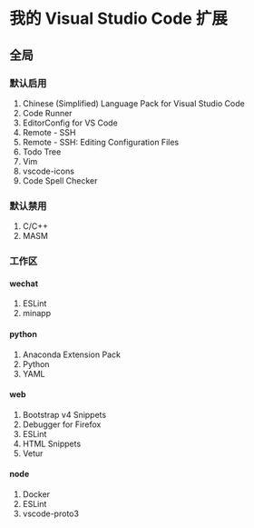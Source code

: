 # 我的 Visual Studio Code 扩展

## 全局

### 默认启用
1. Chinese (Simplified) Language Pack for Visual Studio Code
2. Code Runner
3. EditorConfig for VS Code
4. Remote - SSH
5. Remote - SSH: Editing Configuration Files
6. Todo Tree
7. Vim
8. vscode-icons
9. Code Spell Checker

### 默认禁用
1. C/C++
2. MASM


### 工作区

#### wechat
1. ESLint
2. minapp

#### python
1. Anaconda Extension Pack
2. Python
3. YAML

#### web
1. Bootstrap v4 Snippets
2. Debugger for Firefox
3. ESLint
4. HTML Snippets
5. Vetur

#### node
1. Docker
2. ESLint
3. vscode-proto3


